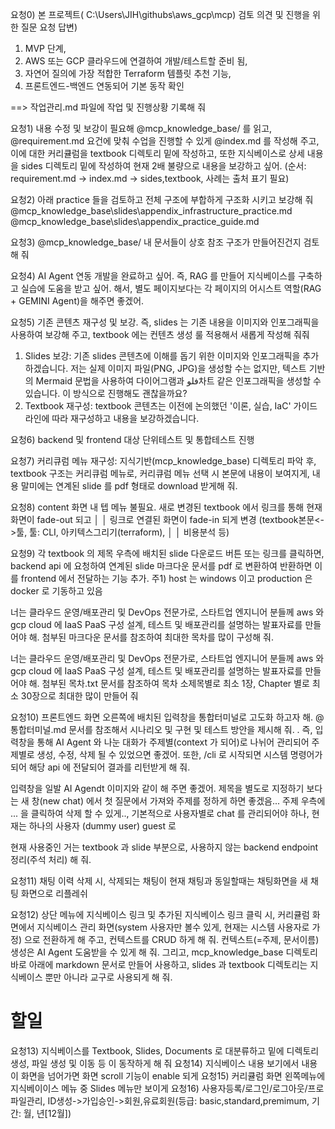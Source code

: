 
요청0) 본 프로젝트( C:\Users\JIH\githubs\aws_gcp\mcp\) 검토 의견 및 진행을 위한 질문 요청
  답변)
  1. MVP 단계,
  2. AWS 또는 GCP 클라우드에 연결하여 개발/테스트할 준비 됨,
  3. 자연어 질의에 가장 적합한 Terraform 템플릿 추천 기능,
  4. 프론트엔드-백엔드 연동되어 기본 동작 확인

  ==> 작업관리.md 파일에 작업 및 진행상황 기록해 줘


요청1) 내용 수정 및 보강이 필요해
  @mcp_knowledge_base/  를 읽고, @requirement.md 요건에 맞춰 수업을 진행할 수 있게 @index.md 를 작성해 주고, 이에 대한 커리큘럼을 textbook 디렉토리 밑에 작성하고, 또한 지식베이스로 상세 내용을 sides 디렉토리 밑에 작성하여 현재 2배 불량으로 내용을 보강하고 싶어. (순서: requirement.md -> index.md -> sides,textbook, 사례는 출처 표기 필요)


요청2) 아래 practice 들을 검토하고 전체 구조에 부합하게 구조화 시키고 보강해 줘 
  @mcp_knowledge_base\slides\appendix_infrastructure_practice.md
  @mcp_knowledge_base\slides\appendix_practice_guide.md

요청3) @mcp_knowledge_base/ 내 문서들이 상호 참조 구조가 만들어진건지 검토해 줘

요청4) AI Agent 연동 개발을 완료하고 싶어. 즉, RAG 를 만들어 지식베이스를 구축하고 실습에 도움을 받고 싶어. 해서, 별도 페이지보다는 각 페이지의 어시스트 역할(RAG + GEMINI Agent)을 해주면 좋겠어.

요청5) 기존 콘텐츠 재구성 및 보강. 즉, slides 는 기존 내용을 이미지와 인포그래픽을 사용하여 보강해 주고, textbook 에는 컨텐츠 생성 룰 적용해서 새롭게 작성해 줘줘

   1. Slides 보강: 기존 slides 콘텐츠에 이해를 돕기 위한 이미지와 인포그래픽을 추가하겠습니다. 저는 실제 이미지 파일(PNG, JPG)을 생성할 수는 없지만, 텍스트
      기반의 Mermaid 문법을 사용하여 다이어그램과 فلو차트 같은 인포그래픽을 생성할 수 있습니다. 이 방식으로 진행해도 괜찮을까요?
   2. Textbook 재구성: textbook 콘텐츠는 이전에 논의했던 '이론, 실습, IaC' 가이드라인에 따라 재구성하고 내용을 보강하겠습니다.

요청6) backend 및 frontend 대상 단위테스트 및 통합테스트 진행 


요청7) 커리큐럼 메뉴 재구성: 지식기반(mcp_knowledge_base) 디렉토리 파악 후, textbook 구조는 커리큐럼 메뉴로, 커리큐럼 메뉴 선택 시 본문에 내용이 보여지게, 내용 말미에는 연계된 slide 를 pdf 형태로 download 받게해 줘. 

요청8) content 화면 내 텝 메뉴 불필요. 새로 변경된 textbook 에서 링크를 통해 현재 화면이 fade-out 되고   │
│    링크로 연결된 화면이 fade-in 되게 변경 (textbook본문<->툴, 툴: CLI, 아키텍스그리기(terraform),    │
│    비용분석 등)  

요청9) 각 textbook 의 제목 우측에 배치된 slide 다운로드 버튼 또는 링크를 클릭하면, backend api 에 요청하여 연계된 slide 마크다운 문서를 pdf 로 변환하여 반환하면 이를 frontend 에서 전달하는 기능 추가. 주1) host 는 windows 이고 production 은 docker 로 기동하고 있음    


너는 클라우드 운영/배포관리 및 DevOps 전문가로, 스타트업 엔지니어 분들께 aws 와 gcp cloud 에 IaaS PaaS 구성 설계, 테스트 및 배포관리를 설명하는 발표자료를 만들어야 해. 첨부된 마크다운 문서를 참조하여 최대한 목차를 많이 구성해 줘. 


너는 클라우드 운영/배포관리 및 DevOps 전문가로, 스타트업 엔지니어 분들께 aws 와 gcp cloud 에 IaaS PaaS 구성 설계, 테스트 및 배포관리를 설명하는 발표자료를 만들어야 해. 첨부된 목차.txt 문서를 참조하여 목차 소제목별로 최소 1장, Chapter 별로 최소 30장으로 최대한 많이 만들어 줘


요청10) 프론트엔드 화면 오른쪽에 배치된 입력창을 통합터미널로 고도화 하고자 해. @통합터미널.md 문서를 참조해서 시나리오 및 구현 및 테스트 방안을 제시해 줘. . 즉, 입력창을 통해 AI Agent 와 나눈 대화가 주제별(context 가 되어)로 나뉘어 관리되어 주제별로 생성, 수정, 삭제 될 수 있었으면 좋겠어. 또한, /cli 로 시작되면 시스템 명령어가 되어 해당 api 에 전달되어 결과를 리턴받게 해 줘. 

입력창을 일발 AI Agendt 이미지와 같이 해 주면 좋겠어. 제목을 별도로 지정하기 보다는 새 창(new chat) 에서 첫 질문에서 가져와 주제를 정하게 하면 좋겠음... 주제 우측에 ... 을 클릭하여 삭제 할 수 있게.., 기본적으로 사용자별로 chat 를 관리되어야 하나, 현재는 하나의 사용자 (dummy user) guest 로 

현재 사용중인 거는 textbook 과 slide 부분으로, 사용하지 않는 backend endpoint 정리(주석 처리) 해 줘. 


요청11) 채팅 이력 삭제 시, 삭제되는 채팅이 현재 채팅과 동일할때는 채팅화면을 새 채팅 화면으로 리플레쉬 


요청12) 상단 메뉴에 지식베이스 링크 및 추가된 지식베이스 링크 클릭 시, 커리큘럼 화면에서 지식베이스 관리 화면(system 사용자만 볼수 있게, 현재는 시스템 사용자로 가정) 으로 전환하게 해 주고, 컨텍스트를  CRUD 하게 해 줘. 컨텍스트(=주제, 문서이름) 생성은 AI Agent 도움받을 수 있게 해 줘.
그리고, mcp_knowledge_base 디렉토리 바로 아래에 markdown 문서로 만들어 사용하고, slides 과 textbook 디렉토리는 지식베이스 뿐만 아니라 교구로 사용되게 해 줘.


# 할일
요청13) 지식베이스를 Textbook, Slides, Documents 로 대분류하고 밑에 디렉토리 생성, 파일 생성 및 이동 등 이 동작하게 해 줘
요청14) 지식베이스 내용 보기에서 내용이 화면을 넘어가면 화면 scroll 기능이 enable 되게 
요청15) 커리큘럼 화면 왼쪽메뉴에 지식베이이스 메뉴 중 Slides 메뉴만 보이게
요청16) 사용자등록/로그인/로그아웃/프로파일관리, ID생성->가입승인->회원,유료회원(등급: basic,standard,premimum, 기간: 월, 년[12월])
